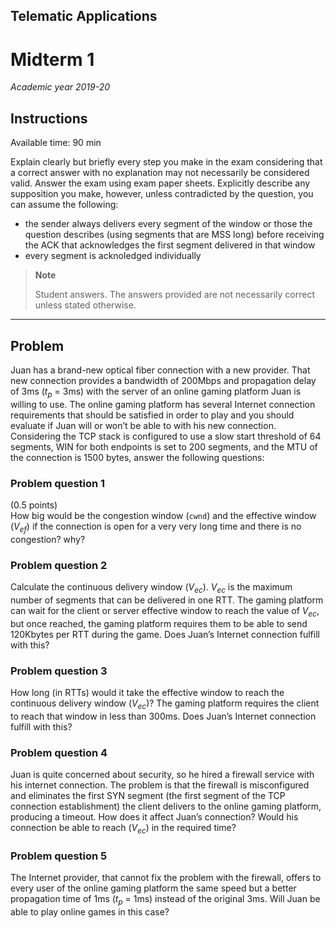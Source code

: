 ## Telematic Applications

# Midterm 1

*Academic year 2019-20*

## Instructions <!-- omit in toc -->

Available time: 90 min

Explain clearly but briefly every step you make in the exam considering that a
correct answer with no explanation may not necessarily be considered valid.
Answer the exam using exam paper sheets. Explicitly describe any supposition you
make, however, unless contradicted by the question, you can assume the
following:

* the sender always delivers every segment of the window or those the question
  describes (using segments that are MSS long) before receiving the ACK that
  acknowledges the first segment delivered in that window
* every segment is acknoledged individually

> **Note**
>
> Student answers. The answers provided are not necessarily correct unless
> stated otherwise.

---

## Problem

Juan has a brand-new optical fiber connection with a new provider. That new
connection provides a bandwidth of 200Mbps and propagation delay of 3ms ($t_p$ =
3ms) with the server of an online gaming platform Juan is willing to use. The
online gaming platform has several Internet connection requirements that should
be satisfied in order to play and you should evaluate if Juan will or won’t be
able to with his new connection. Considering the TCP stack is configured to use
a slow start threshold of 64 segments, WIN for both endpoints is set to 200
segments, and the MTU of the connection is 1500 bytes, answer the following
questions:

### Problem question 1
(0.5 points)  
How big would be the congestion window (`cwnd`) and the effective window
($V_{ef}$) if the connection is open for a very very long time and there is no
congestion? why?

### Problem question 2

Calculate the continuous delivery window ($V_{ec}$). $V_{ec}$ is the maximum
number of segments that can be delivered in one RTT. The gaming platform can
wait for the client or server effective window to reach the value of $V_{ec}$,
but once reached, the gaming platform requires them to be able to send 120Kbytes
per RTT during the game. Does Juan’s Internet connection fulfill with this?

### Problem question 3

How long (in RTTs) would it take the effective window to reach the continuous
delivery window ($V_{ec}$)? The gaming platform requires the client to reach
that window in less than 300ms. Does Juan’s Internet connection fulfill with
this?

### Problem question 4

Juan is quite concerned about security, so he hired a firewall service with his
internet connection. The problem is that the firewall is misconfigured and
eliminates the first SYN segment (the first segment of the TCP connection
establishment) the client delivers to the online gaming platform, producing a
timeout. How does it affect Juan’s connection? Would his connection be able to
reach ($V_{ec}$) in the required time?

### Problem question 5

The Internet provider, that cannot fix the problem with the firewall, offers to
every user of the online gaming platform the same speed but a better propagation
time of 1ms ($t_p$ = 1ms) instead of the original 3ms. Will Juan be able to play
online games in this case?
